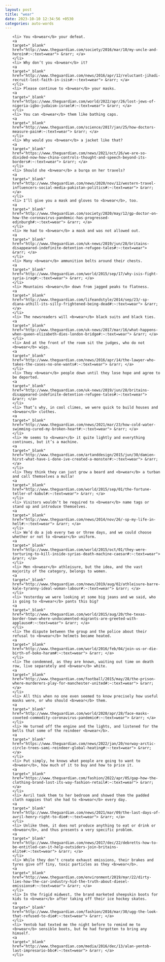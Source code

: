 ```yaml
---
layout: post
title: "wear"
date: 2023-10-10 12:34:56 +0530
categories: auto-words
---
```

<ol>

    <li> You <b>wear</b> your defeat.
    <a 
    target="_blank" 
    href="http://www.theguardian.com/society/2016/mar/10/my-uncle-and-heroin#:~:text=wear"> &rarr; </a>
    </li>
    <li> Why don’t you <b>wear</b> it?
    <a 
    target="_blank" 
    href="http://www.theguardian.com/news/2016/apr/12/reluctant-jihadi-recruit-lost-faith-in-isis#:~:text=wear"> &rarr; </a>
    </li>
    <li> Please continue to <b>wear</b> your masks.
    <a 
    target="_blank" 
    href="https://www.theguardian.com/world/2022/apr/26/lost-jews-of-nigeria-igbo-judaism-israel#:~:text=wear"> &rarr; </a>
    </li>
    <li> You can <b>wear</b> them like bathing caps.
    <a 
    target="_blank" 
    href="http://www.theguardian.com/science/2017/jan/25/how-doctors-measure-pain#:~:text=wear"> &rarr; </a>
    </li>
    <li> Why would you <b>wear</b> a jacket like that?
    <a 
    target="_blank" 
    href="https://www.theguardian.com/news/2021/oct/26/we-are-so-divided-now-how-china-controls-thought-and-speech-beyond-its-borders#:~:text=wear"> &rarr; </a>
    </li>
    <li> Should she <b>wear</b> a burqa on her travels?
    <a 
    target="_blank" 
    href="http://www.theguardian.com/news/2020/nov/12/western-travel-influencers-social-media-pakistan-politics#:~:text=wear"> &rarr; </a>
    </li>
    <li> I’ll give you a mask and gloves to <b>wear</b>, too.
    <a 
    target="_blank" 
    href="http://www.theguardian.com/society/2020/may/12/gp-doctor-on-how-the-coronavirus-pandemic-has-progressed-edinburgh#:~:text=wear"> &rarr; </a>
    </li>
    <li> He had to <b>wear</b> a mask and was not allowed out.
    <a 
    target="_blank" 
    href="http://www.theguardian.com/uk-news/2019/jun/28/britains-disappeared-indefinite-detention-refugee-tales#:~:text=wear"> &rarr; </a>
    </li>
    <li> Many <b>wear</b> ammunition belts around their chests.
    <a 
    target="_blank" 
    href="http://www.theguardian.com/world/2015/sep/17/why-isis-fight-syria-iraq#:~:text=wear"> &rarr; </a>
    </li>
    <li> Mountains <b>wear</b> down from jagged peaks to flatness.
    <a 
    target="_blank" 
    href="http://www.theguardian.com/lifeandstyle/2014/sep/23/-sp-diana-athill-its-silly-frightened-being-dead#:~:text=wear"> &rarr; </a>
    </li>
    <li> The newsreaders will <b>wear</b> black suits and black ties.
    <a 
    target="_blank" 
    href="http://www.theguardian.com/uk-news/2017/mar/16/what-happens-when-queen-elizabeth-dies-london-bridge#:~:text=wear"> &rarr; </a>
    </li>
    <li> And at the front of the room sit the judges, who do not <b>wear</b> wigs.
    <a 
    target="_blank" 
    href="http://www.theguardian.com/news/2016/apr/14/the-lawyer-who-takes-the-cases-no-one-wants#:~:text=wear"> &rarr; </a>
    </li>
    <li> They <b>wear</b> people down until they lose hope and agree to be deported.
    <a 
    target="_blank" 
    href="http://www.theguardian.com/uk-news/2019/jun/28/britains-disappeared-indefinite-detention-refugee-tales#:~:text=wear"> &rarr; </a>
    </li>
    <li> That’s why, in cool climes, we were quick to build houses and <b>wear</b> clothes.
    <a 
    target="_blank" 
    href="http://www.theguardian.com/news/2021/mar/23/how-cold-water-swimming-cured-my-broken-heart#:~:text=wear"> &rarr; </a>
    </li>
    <li> He seems to <b>wear</b> it quite lightly and everything continues, but it’s a machine.
    <a 
    target="_blank" 
    href="http://www.theguardian.com/artanddesign/2015/jun/30/damien-hirst-what-have-i-done-ive-created-a-monster#:~:text=wear"> &rarr; </a>
    </li>
    <li> They think they can just grow a beard and <b>wear</b> a turban and call themselves a mulla!
    <a 
    target="_blank" 
    href="http://www.theguardian.com/world/2015/sep/01/the-fortune-teller-of-kabul#:~:text=wear"> &rarr; </a>
    </li>
    <li> Visitors wouldn’t be required to <b>wear</b> name tags or stand up and introduce themselves.
    <a 
    target="_blank" 
    href="http://www.theguardian.com/news/2014/nov/26/-sp-my-life-in-hell#:~:text=wear"> &rarr; </a>
    </li>
    <li> We’d do a job every two or three days, and we could choose whether or not to <b>wear</b> uniform.
    <a 
    target="_blank" 
    href="http://www.theguardian.com/world/2015/oct/01/they-were-torturing-to-kill-inside-syrias-death-machine-caesar#:~:text=wear"> &rarr; </a>
    </li>
    <li> Men <b>wear</b> athleisure, but the idea, and the vast majority of the category, belongs to women.
    <a 
    target="_blank" 
    href="http://www.theguardian.com/news/2019/aug/02/athleisure-barre-kale-tyranny-ideal-woman-labour#:~:text=wear"> &rarr; </a>
    </li>
    <li> Yesterday we were looking at some big jeans and we said, who is going to <b>wear</b> pants this big?
    <a 
    target="_blank" 
    href="http://www.theguardian.com/world/2015/aug/20/the-texas-border-town-where-undocumented-migrants-are-greeted-with-applause#:~:text=wear"> &rarr; </a>
    </li>
    <li> The dispute between the group and the police about their refusal to <b>wear</b> helmets became heated.
    <a 
    target="_blank" 
    href="http://www.theguardian.com/world/2016/feb/04/join-us-or-die-birth-of-boko-haram#:~:text=wear"> &rarr; </a>
    </li>
    <li> The condemned, as they are known, waiting out time on death row, live separately and <b>wear</b> white.
    <a 
    target="_blank" 
    href="http://www.theguardian.com/football/2015/may/28/the-prison-where-murderers-play-for-manchester-united#:~:text=wear"> &rarr; </a>
    </li>
    <li> All this when no one even seemed to know precisely how useful masks were, or who should <b>wear</b> them.
    <a 
    target="_blank" 
    href="http://www.theguardian.com/world/2020/apr/28/face-masks-coveted-commodity-coronavirus-pandemic#:~:text=wear"> &rarr; </a>
    </li>
    <li> He turned off the engine and the lights, and listened for the bells that some of the reindeer <b>wear</b>.
    <a 
    target="_blank" 
    href="https://www.theguardian.com/news/2022/jan/20/norway-arctic-circle-trees-sami-reindeer-global-heating#:~:text=wear"> &rarr; </a>
    </li>
    <li> Put simply, he knows what people are going to want to <b>wear</b>, how much of it to buy and how to price it.
    <a 
    target="_blank" 
    href="https://www.theguardian.com/fashion/2022/apr/05/gap-how-the-clothing-brand-lost-its-way-fashion-retail#:~:text=wear"> &rarr; </a>
    </li>
    <li> Avril took them to her bedroom and showed them the padded cloth nappies that she had to <b>wear</b> every day.
    <a 
    target="_blank" 
    href="http://www.theguardian.com/news/2021/mar/09/the-last-days-of-avril-henry-right-to-die#:~:text=wear"> &rarr; </a>
    </li>
    <li> Unlike them, it does not produce anything to eat or drink or <b>wear</b>, and thus presents a very specific problem.
    <a 
    target="_blank" 
    href="http://www.theguardian.com/news/2017/dec/22/debretts-how-to-be-entitled-can-it-help-outsiders-join-britains-elite#:~:text=wear"> &rarr; </a>
    </li>
    <li> While they don’t create exhaust emissions, their brakes and tyres give off tiny, toxic particles as they <b>wear</b>.
    <a 
    target="_blank" 
    href="http://www.theguardian.com/environment/2019/mar/22/dirty-lies-how-the-car-industry-hid-the-truth-about-diesel-emissions#:~:text=wear"> &rarr; </a>
    </li>
    <li> In the frigid midwest, the brand marketed sheepskin boots for kids to <b>wear</b> after taking off their ice hockey skates.
    <a 
    target="_blank" 
    href="http://www.theguardian.com/fashion/2016/mar/30/ugg-the-look-that-refused-to-die#:~:text=wear"> &rarr; </a>
    </li>
    <li> Yentob had texted me the night before to remind me to <b>wear</b> sensible boots, but he had forgotten to bring any himself.
    <a 
    target="_blank" 
    href="http://www.theguardian.com/media/2016/dec/13/alan-yentob-last-impresario-bbc#:~:text=wear"> &rarr; </a>
    </li>